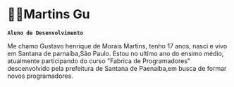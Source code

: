 # 👨‍💻Martins Gu

**`Aluno de Desenvolvimento`**

Me chamo Gustavo henrique de Morais Martins, tenho 17 anos, nasci e vivo em Santana de parnaíba,Sâo Paulo. Estou no ultímo ano do ensimo médio, atualmente participando do curso "Fabrica de Programadores" descenvolvido pela prefeitura de Santana de Paenaíba,em busca de formar novos programadores.
